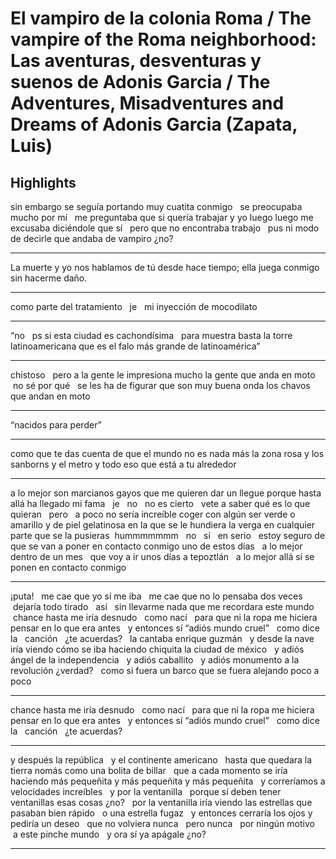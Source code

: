 # **El vampiro de la colonia Roma / The vampire of the Roma neighborhood: Las aventuras, desventuras y suenos de Adonis Garcia / The Adventures, Misadventures and Dreams of Adonis Garcia (Zapata, Luis)**

## Highlights

 sin embargo se seguía portando muy cuatita conmigo   se preocupaba mucho por mí      me preguntaba que si quería trabajar y yo luego luego me excusaba diciéndole que sí   pero que no encontraba trabajo      pus ni modo de decirle que andaba de vampiro ¿no?


---


 La muerte y yo nos hablamos de tú desde hace tiempo; ella juega conmigo sin hacerme daño.


---


 como parte del tratamiento   je   mi inyección de mocodilato


---


 “no   ps si esta ciudad es cachondísima   para muestra basta la torre latinoamericana que es el falo más grande de latinoamérica”


---


 chistoso   pero a la gente le impresiona mucho la gente que anda en moto   no sé por qué   se les ha de figurar que son muy buena onda los chavos que andan en moto


---


 “nacidos para perder”


---


 como que te das cuenta de que el mundo no es nada más la zona rosa y los sanborns y el metro y todo eso que está a tu alrededor


---


 a lo mejor son marcianos gayos que me quieren dar un llegue porque hasta allá ha llegado mi fama   je        no   no es cierto   vete a saber qué es lo que quieran     pero   a poco no sería increíble coger con algún ser verde o amarillo y de piel gelatinosa en la que se le hundiera la verga en cualquier parte que se la pusieras  hummmmmmm      no   sí   en serio   estoy seguro de que se van a poner en contacto conmigo uno de estos días      a lo mejor dentro de un mes   que voy a ir unos días a tepoztlán      a lo mejor allá sí se ponen en contacto conmigo


---


 ¡puta!   me cae que yo sí me iba   me cae que no lo pensaba dos veces        dejaría todo tirado   así   sin llevarme nada que me recordara este mundo        chance hasta me iría desnudo   como nací   para que ni la ropa me hiciera pensar en lo que era antes      y entonces sí “adiós mundo cruel”   como dice la      canción   ¿te acuerdas?   la cantaba enrique guzmán         y desde la nave iría viendo cómo se iba haciendo chiquita la ciudad de méxico   y adiós ángel de la independencia   y adiós caballito   y adiós monumento a la revolución ¿verdad?   como si fuera un barco que se fuera alejando poco a poco


---


 chance hasta me iría desnudo   como nací   para que ni la ropa me hiciera pensar en lo que era antes      y entonces sí “adiós mundo cruel”   como dice la      canción   ¿te acuerdas?


---


 y después la república   y el continente americano   hasta que quedara la tierra nomás como una bolita de billar   que a cada momento se iría haciendo más pequeñita y más pequeñita y más pequeñita   y correríamos a velocidades increíbles   y por la ventanilla   porque sí deben tener ventanillas esas cosas ¿no?   por la ventanilla iría viendo las estrellas que pasaban bien rápido   o una estrella fugaz   y entonces cerraría los ojos y pediría un deseo   que no volviera nunca   pero nunca   por ningún motivo   a este pinche mundo                                                      y ora sí ya apágale ¿no?


---


